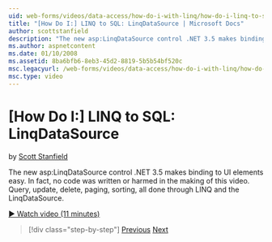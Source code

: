 ```yaml
---
uid: web-forms/videos/data-access/how-do-i-with-linq/how-do-i-linq-to-sql-linqdatasource
title: "[How Do I:] LINQ to SQL: LinqDataSource | Microsoft Docs"
author: scottstanfield
description: "The new asp:LinqDataSource control .NET 3.5 makes binding to UI elements easy. In fact, no code was written or harmed in the making of this video. Query, upd..."
ms.author: aspnetcontent
ms.date: 01/10/2008
ms.assetid: 8ba6bfb6-8eb3-45d2-8819-5b5b54bf520c
msc.legacyurl: /web-forms/videos/data-access/how-do-i-with-linq/how-do-i-linq-to-sql-linqdatasource
msc.type: video
---
```

[How Do I:] LINQ to SQL: LinqDataSource
====================
by [Scott Stanfield](https://github.com/scottstanfield)

The new asp:LinqDataSource control .NET 3.5 makes binding to UI elements easy. In fact, no code was written or harmed in the making of this video. Query, update, delete, paging, sorting, all done through LINQ and the LinqDataSource.

[&#9654; Watch video (11 minutes)](https://channel9.msdn.com/Blogs/ASP-NET-Site-Videos/how-do-i-linq-to-sql-linqdatasource)

> [!div class="step-by-step"]
> [Previous](how-do-i-linq-to-sql-updating-the-database.md)
> [Next](how-do-i-linq-to-sql-custom-linqdatasource.md)
